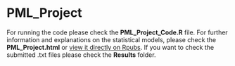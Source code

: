 PML_Project
===========

For running the code please check the **PML_Project_Code.R** file. For further information and explanations on the statistical models, please check the **PML_Project.html** or [view it directly on Rpubs](http://rpubs.com/nierhoff/PML_Report).
If you want to check the submitted .txt files please check the **Results** folder.